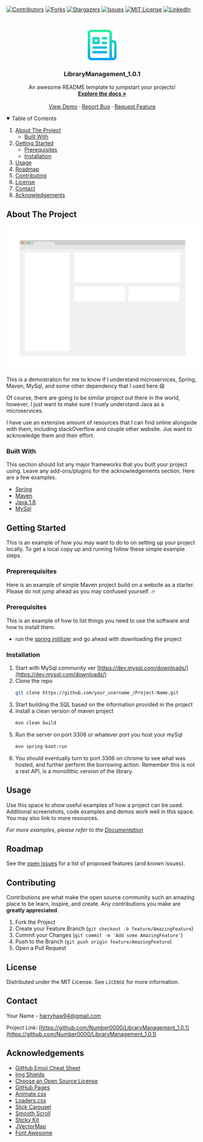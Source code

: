 <!--
*** Thanks for checking out the Best-README-Template. If you have a suggestion
*** that would make this better, please fork the repo and create a pull request
*** or simply open an issue with the tag "enhancement".
*** Thanks again! Now go create something AMAZING! :D
-->

<!-- PROJECT SHIELDS -->
<!--
*** I'm using markdown "reference style" links for readability.
*** Reference links are enclosed in brackets [ ] instead of parentheses ( ).
*** See the bottom of this document for the declaration of the reference variables
*** for contributors-url, forks-url, etc. This is an optional, concise syntax you may use.
*** https://www.markdownguide.org/basic-syntax/#reference-style-links
-->

[![Contributors][contributors-shield]][contributors-url]
[![Forks][forks-shield]][forks-url]
[![Stargazers][stars-shield]][stars-url]
[![Issues][issues-shield]][issues-url]
[![MIT License][license-shield]][license-url]
[![LinkedIn][linkedin-shield]][linkedin-url]

<!-- PROJECT LOGO -->
<br />
<p align="center">
  <a href="https://github.com/Number0000/Best-README-Template">
    <img src="images/logo.png" alt="Logo" width="80" height="80">
  </a>

  <h3 align="center">LibraryManagement_1.0.1</h3>
  <p align="center">
    An awesome README template to jumpstart your projects!
    <br />
    <a href="https://github.com/Number0000/Best-README-Template"><strong>Explore the docs »</strong></a>
    <br />
    <br />
    <a href="https://github.com/Number0000/Best-README-Template">View Demo</a>
    ·
    <a href="https://github.com/Number0000/Best-README-Template/issues">Report Bug</a>
    ·
    <a href="https://github.com/Number0000/Best-README-Template/issues">Request Feature</a>
  </p>
</p>

<!-- TABLE OF CONTENTS -->
<details open="open">
  <summary>Table of Contents</summary>
  <ol>
    <li>
      <a href="#about-the-project">About The Project</a>
      <ul>
        <li><a href="#built-with">Built With</a></li>
      </ul>
    </li>
    <li>
      <a href="#getting-started">Getting Started</a>
      <ul>
        <li><a href="#prerequisites">Prerequisites</a></li>
        <li><a href="#installation">Installation</a></li>
      </ul>
    </li>
    <li><a href="#usage">Usage</a></li>
    <li><a href="#roadmap">Roadmap</a></li>
    <li><a href="#contributing">Contributing</a></li>
    <li><a href="#license">License</a></li>
    <li><a href="#contact">Contact</a></li>
    <li><a href="#acknowledgements">Acknowledgements</a></li>
  </ol>
</details>

<!-- ABOUT THE PROJECT -->

## About The Project

[![Product Name Screen Shot][product-screenshot]](https://example.com)

This is a demostration for me to know if I understand microservices, Spring, Maven, MySql, and some other dependency that I used here.:smile:

Of course, there are going to be similar project out there in the world, however, I just want to make sure I truely understand Java as a microservices.

I have use an extensive amount of resources that I can find online alongside with them, including stackOverflow and couple other website. Jus want to acknowledge them and their effort.

### Built With

This section should list any major frameworks that you built your project using. Leave any add-ons/plugins for the acknowledgements section. Here are a few examples.

- [Spring](https://start.spring.io/)
- [Maven](https://mvnrepository.com/)
- [Java 1.8](https://www.oracle.com/java/technologies/javase/javase-jdk8-downloads.html)
- [MySql](https://www.mysql.com/)

<!-- GETTING STARTED -->

## Getting Started

This is an example of how you may want to do to on setting up your project locally.
To get a local copy up and running follow these simple example steps.

### Preprerequisites

Here is an example of simple Maven project build on a website as a starter. Please do not jump ahead as you may confused yourself. :fire:

### Prerequisites

This is an example of how to list things you need to use the software and how to install them.

- run the [spring initilizer](https://start.spring.io/) and go ahead with downloading the project

### Installation

1. Start with MySql community ver [https://dev.mysql.com/downloads/](https://dev.mysql.com/downloads/)
2. Clone the repo
   ```sh
   git clone https://github.com/your_username_/Project-Name.git
   ```
3. Start building the SQL based on the information provided in the project
4. Install a clean version of maven project
   ```sh
   mvn clean build
   ```
5. Run the server on port 3306 or whatever port you host your mySql
   ```sh
   mvn spring-boot:run
   ```
6. You should eventually turn to port 3306 on chrome to see what was hosted, and further perform the borrowing action. Remember this is not a rest API, is a monolithic version of the library.

<!-- USAGE EXAMPLES -->

## Usage

Use this space to show useful examples of how a project can be used. Additional screenshots, code examples and demos work well in this space. You may also link to more resources.

_For more examples, please refer to the [Documentation](https://example.com)_

<!-- ROADMAP -->

## Roadmap

See the [open issues](https://github.com/Number0000/LibraryManagement_1.0.1/issues) for a list of proposed features (and known issues).

<!-- CONTRIBUTING -->

## Contributing

Contributions are what make the open source community such an amazing place to be learn, inspire, and create. Any contributions you make are **greatly appreciated**.

1. Fork the Project
2. Create your Feature Branch (`git checkout -b feature/AmazingFeature`)
3. Commit your Changes (`git commit -m 'Add some AmazingFeature'`)
4. Push to the Branch (`git push origin feature/AmazingFeature`)
5. Open a Pull Request

<!-- LICENSE -->

## License

Distributed under the MIT License. See `LICENSE` for more information.

<!-- CONTACT -->

## Contact

Your Name - harryhaw94@gmail.com

Project Link: [https://github.com/Number0000/LibraryManagement_1.0.1](https://github.com/Number0000/LibraryManagement_1.0.1)

<!-- ACKNOWLEDGEMENTS -->

## Acknowledgements

- [GitHub Emoji Cheat Sheet](https://www.webpagefx.com/tools/emoji-cheat-sheet)
- [Img Shields](https://shields.io)
- [Choose an Open Source License](https://choosealicense.com)
- [GitHub Pages](https://pages.github.com)
- [Animate.css](https://daneden.github.io/animate.css)
- [Loaders.css](https://connoratherton.com/loaders)
- [Slick Carousel](https://kenwheeler.github.io/slick)
- [Smooth Scroll](https://github.com/cferdinandi/smooth-scroll)
- [Sticky Kit](http://leafo.net/sticky-kit)
- [JVectorMap](http://jvectormap.com)
- [Font Awesome](https://fontawesome.com)

<!-- MARKDOWN LINKS & IMAGES -->
<!-- https://www.markdownguide.org/basic-syntax/#reference-style-links -->

[contributors-shield]: https://img.shields.io/github/contributors/Number0000/LibraryManagement_1.0.1.svg?style=for-the-badge
[contributors-url]: https://github.com/Number0000/LibraryManagement_1.0.1/graphs/contributors
[forks-shield]: https://img.shields.io/github/forks/Number0000/LibraryManagement_1.0.1.svg?style=for-the-badge
[forks-url]: https://github.com/Number0000/LibraryManagement_1.0.1/network/members
[stars-shield]: https://img.shields.io/github/stars/Number0000/LibraryManagement_1.0.1.svg?style=for-the-badge
[stars-url]: https://github.com/Number0000/LibraryManagement_1.0.1/stargazers
[issues-shield]: https://img.shields.io/github/issues/Number0000/LibraryManagement_1.0.1.svg?style=for-the-badge
[issues-url]: https://github.com/Number0000/LibraryManagement_1.0.1/issues
[license-shield]: https://img.shields.io/github/license/Number0000/LibraryManagement_1.0.1.svg?style=for-the-badge
[license-url]: https://github.com/Number0000/LibraryManagement_1.0.1/blob/master/LICENSE.txt
[linkedin-shield]: https://img.shields.io/badge/-LinkedIn-black.svg?style=for-the-badge&logo=linkedin&colorB=555
[linkedin-url]: https://www.linkedin.com/in/harry-chang-bb8b94aa/
[product-screenshot]: images/screenshot.png
